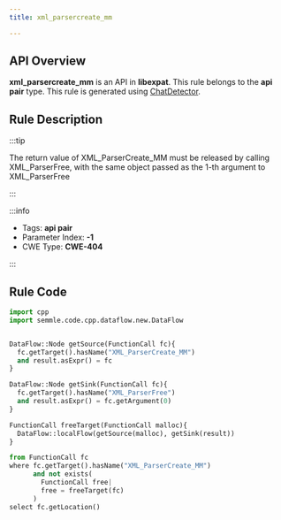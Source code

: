 ```yaml
---
title: xml_parsercreate_mm

---
```



## API Overview
**xml_parsercreate_mm** is an API in **libexpat**. This rule belongs to the **api pair** type. This rule is generated using [ChatDetector](../../tools/ChatDetector).
## Rule Description

:::tip

The return value of XML_ParserCreate_MM must be released by calling XML_ParserFree, with the same object passed as the 1-th argument to XML_ParserFree

:::

:::info

- Tags: **api pair**
- Parameter Index: **-1**
- CWE Type: **CWE-404**

:::

## Rule Code
```python
import cpp
import semmle.code.cpp.dataflow.new.DataFlow


DataFlow::Node getSource(FunctionCall fc){
  fc.getTarget().hasName("XML_ParserCreate_MM")
  and result.asExpr() = fc
}

DataFlow::Node getSink(FunctionCall fc){
  fc.getTarget().hasName("XML_ParserFree")
  and result.asExpr() = fc.getArgument(0)
}

FunctionCall freeTarget(FunctionCall malloc){
  DataFlow::localFlow(getSource(malloc), getSink(result))
}

from FunctionCall fc
where fc.getTarget().hasName("XML_ParserCreate_MM")
      and not exists(
        FunctionCall free| 
        free = freeTarget(fc)
      )
select fc.getLocation()

```
